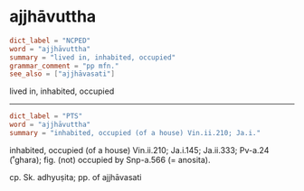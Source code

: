 # ajjhāvuttha

``` toml
dict_label = "NCPED"
word = "ajjhāvuttha"
summary = "lived in, inhabited, occupied"
grammar_comment = "pp mfn."
see_also = ["ajjhāvasati"]
```

lived in, inhabited, occupied

--------------------

``` toml
dict_label = "PTS"
word = "ajjhāvuttha"
summary = "inhabited, occupied (of a house) Vin.ii.210; Ja.i."
```

inhabited, occupied (of a house) Vin.ii.210; Ja.i.145; Ja.ii.333; Pv\-a.24 (˚ghara); fig. (not) occupied by Snp\-a.566 (= anosita).

cp. Sk. adhyuṣita; pp. of ajjhāvasati

